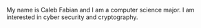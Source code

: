 My name is Caleb Fabian and I am a computer science major. I am interested in cyber security and cryptography.
